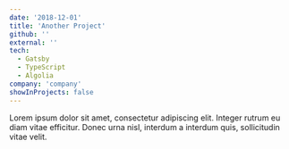 ```yaml
---
date: '2018-12-01'
title: 'Another Project'
github: ''
external: ''
tech:
  - Gatsby
  - TypeScript
  - Algolia
company: 'company'
showInProjects: false
---
```


Lorem ipsum dolor sit amet, consectetur adipiscing elit. Integer rutrum eu diam vitae efficitur. Donec urna nisl, interdum a interdum quis, sollicitudin vitae velit.

